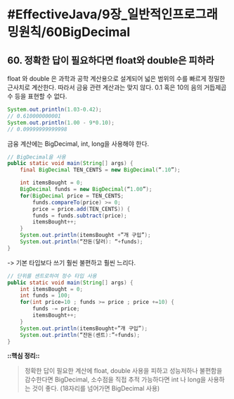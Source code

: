 # #EffectiveJava/9장_일반적인프로그래밍원칙/60BigDecimal


## 60. 정확한 답이 필요하다면 float와 double은 피하라


float 와 double 은 과학과 공학 계산용으로 설계되어 넓은 범위의 수를 빠르게 정밀한 근사치로 계산한다. 따라서 금융 관련 계산과는 맞지 않다. 0.1 혹은 10의 음의 거듭제곱수 등을 표현할 수 없다.

```java
System.out.println(1.03-0.42);
// 0.610000000001
System.out.println(1.00 - 9*0.10);
// 0.09999999999998 
```

금융 계산에는 BigDecimal, int, long을 사용해야 한다.

```java
// BigDecimal을 사용
public static void main(String[] args) {
	final BigDecimal TEN_CENTS = new BigDecimal(“.10”);

	int itemsBought = 0;
	BigDecimal funds = new BigDecimal(“1.00”);
	for(BigDecimal price = TEN_CENTS;
		funds.compareTo(price) >= 0;
		price = price.add(TEN_CENTS)) {
		funds = funds.subtract(price);
		itemsBought++;
	}
	System.out.println(itemsBought +”개 구입”);
	System.out.println(“잔돈(달러): “+funds);
}
```
-> 기본 타입보다 쓰기 훨씬 불편하고 훨씬 느리다. 

```java
// 단위를 센트로하여 정수 타입 사용
public static void main(String[] args) {
	int itemsBought = 0;
	int funds = 100;
	for(int price=10 ; funds >= price ; price +=10) {
		funds -= price;
		itemsBought++;
	}
	System.out.println(itemsBought+”개 구입”);
	System.out.println(“잔돈(센트):”+funds);
}
```


**::핵심 정리::** 

> 정확한 답이 필요한 계산에 float, double 사용을 피하고 성능저하나 불편함을 감수한다면 BigDecimal, 소수점을 직접 추적 가능하다면 int 나 long을 사용하는 것이 좋다. (18자리를 넘어가면 BigDecimal 사용)



